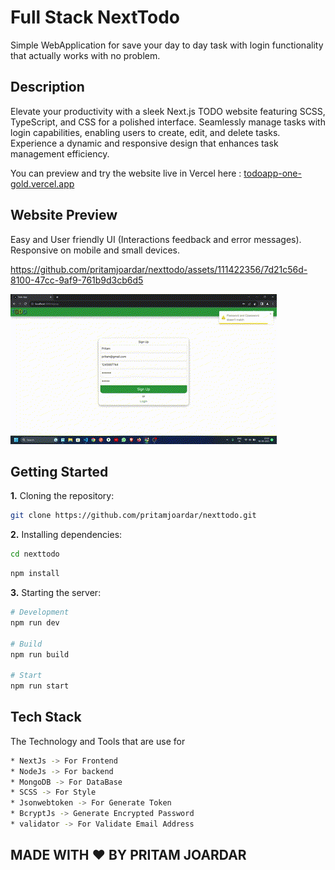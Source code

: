 # Full Stack NextTodo

Simple WebApplication for save your day to day task with login functionality that actually works with no problem.

## Description

Elevate your productivity with a sleek Next.js TODO website featuring SCSS, TypeScript, and CSS for a polished interface. Seamlessly manage tasks with login capabilities, enabling users to create, edit, and delete tasks. Experience a dynamic and responsive design that enhances task management efficiency.



You can preview and try the website live in Vercel here : [todoapp-one-gold.vercel.app](https://todoapp-one-gold.vercel.app)

## Website Preview

Easy and User friendly UI (Interactions feedback and error messages).
Responsive on mobile and small devices.



https://github.com/pritamjoardar/nexttodo/assets/111422356/7d21c56d-8100-47cc-9af9-761b9d3cb6d5

![Desktop preview](https://github.com/pritamjoardar/nexttodo/blob/main/Untitled%20video%20-%20Made%20with%20Clipchamp%20(1).gif?raw=true)



## Getting Started

**1.** Cloning the repository:

```bash
git clone https://github.com/pritamjoardar/nexttodo.git
```

**2.** Installing dependencies:

```bash
cd nexttodo
```

```bash
npm install
```

**3.** Starting the server:

```bash
# Development
npm run dev

# Build
npm run build

# Start
npm run start
```


## Tech Stack

The Technology and Tools that are use for
```bash
* NextJs -> For Frontend
* NodeJs -> For backend
* MongoDB -> For DataBase
* SCSS -> For Style
* Jsonwebtoken -> For Generate Token
* BcryptJs -> Generate Encrypted Password
* validator -> For Validate Email Address

```

## MADE WITH ❤️ BY PRITAM JOARDAR

